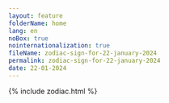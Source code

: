 ```yaml
---
layout: feature
folderName: home
lang: en
noBox: true
nointernationalization: true
fileName: zodiac-sign-for-22-january-2024
permalink: zodiac-sign-for-22-january-2024
date: 22-01-2024
---
```

{% include zodiac.html %}
